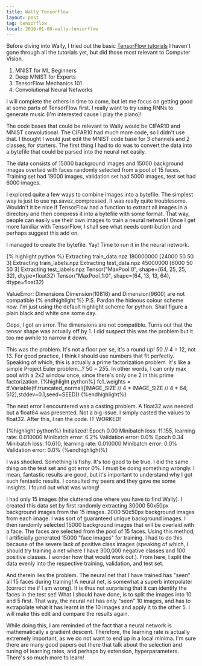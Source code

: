 ```yaml
---
title: Wally TensorFlow
layout: post
tag: tensorflow
local: 2016-01-08-wally-tensorflow
---
```


Before diving into Wally, I tried out the basic <a href="https://www.tensorflow.org/versions/master/tutorials/index.html">TensorFlow tutorials</a> I haven't gone through all the tutorials yet, but did those most relevant to Computer Vision.

<ol>
	<li>MNIST for ML Beginners</li>
	<li>Deep MNIST for Experts</li>
	<li>TensorFlow Mechanics 101</li>
	<li>Convolutional Neural Networks</li>
</ol>

I will complete the others in time to come, but let me focus on getting good at some parts of TensorFlow first. I really want to try using RNNs to generate music (I'm interested cause I play the piano)!

The code bases that could be relevant to Wally would be CIFAR10 and MNIST convolutional. The CIFAR10 had much more code, so I didn't use that. I thought I would just edit the MNIST code base for 3 channels and 2 classes, for starters. The first thing I had to do was to convert the data into a bytefile that could be parsed into the neural net easily.

The data consists of 15000 background images and 15000 background images overlaid with faces randomly selected from a pool of 15 faces. Training set had 19000 images, validation set had 5000 images, test set had 6000 images.

I explored quite a few ways to combine images into a bytefile. The simplest way is just to use np.savez_compressed. It was really quite troublesome. Wouldn't it be nice if TensorFlow had a function to extract all images in a directory and then compress it into a bytefile with some format. That way, people can easily use their own images to train a neural network! Once I get more familiar with TensorFlow, I shall see what needs contribution and perhaps suggest this add on.

I managed to create the bytefile. Yay! Time to run it in the neural network.

{% highlight python %}
Extracting train_data.npz
180000000
[24000    50    50     3]
Extracting train_labels.npz
Extracting test_data.npz
45000000
[6000   50   50    3]
Extracting test_labels.npz
Tensor("MaxPool:0", shape=(64, 25, 25, 32), dtype=float32)
Tensor("MaxPool_1:0", shape=(64, 13, 13, 64), dtype=float32)

ValueError: Dimensions Dimension(10816) and Dimension(9600) are not compatible
{% endhighlight %}
P.S. Pardon the hideous colour scheme now. I'm just using the default highlight scheme for python. Shall figure a plain black and white one some day.

Oops, I got an error. The dimensions are not compatible. Turns out that the tensor shape was actually off by 1. I did suspect this was the problem but it too me awhile to narrow it down.

This was the problem. It's not a floor per se, it's a round up! 50 // 4 = 12, not 13. For good practice, I think I should use numbers that fit perfectly. Speaking of which, this is actually a prime factorization problem. It's like a simple Project Euler problem...? 50 = 2*5*5. In other words, I can only max pool with a 2x2 window once, since there's only one 2 in this prime factorization.
{%highlight python%}
fc1_weights = tf.Variable(tf.truncated_normal([IMAGE_SIZE // 4 * IMAGE_SIZE // 4 * 64, 512],stddev=0.1,seed=SEED))
{%endhighlight%}

The next error I encountered was a casting problem. A float32 was needed but a float64 was presented. Not a big issue. I simply casted the values to float32. After this, I ran the code. IT WORKED!

{%highlight python%}
Initialized!
Epoch 0.00
Minibatch loss: 11.155, learning rate: 0.010000
Minibatch error: 6.2%
Validation error: 0.0%
Epoch 0.34
Minibatch loss: 10.610, learning rate: 0.010000
Minibatch error: 0.0%
Validation error: 0.0%
{%endhighlight%}

I was shocked. Something is fishy. It's too good to be true. I did the same thing on the test set and got error 0%. I must be doing something wrongly. I mean, fantastic results are good, but it's important to understand why I got such fantastic results. I consulted my peers and they gave me some insights. I found out what was wrong! 

I had only 15 images (the cluttered one where you have to find Wally). I created this data set by first randomly extracting 30000 50x50px background images from the 15 images. 2000 50x50px background images from each image. I was sort of guaranteed unique background images. I then randomly selected 15000 background images that will be overlaid with a face. The faces are selected from the pool of 15 faces. Using this method, I artificially generated 15000 "face images" for training. I had to do this because of the severe lack of positive class images (speaking of which, I should try training a net where I have 300,000 negative classes and 100 positive classes. I wonder how that would work out.). From here, I split the data evenly into the respective training, validation, and test set.

And therein lies the problem. The neural net that I have trained has "seen" all 15 faces during training! A neural net, is somewhat a superb interpolater (correct me if I am wrong). It is thus not surprising that it can identify the faces in the test set! What I should have done, is to split the images into 10 and 5 first. That way, the neural net has only "seen" 10 images, and has to extrapolate what it has learnt in the 10 images and apply it to the other 5. I will make this edit and compare the results again. 

While doing this, I am reminded of the fact that a neural network is mathematically a gradient descent. Therefore, the learning rate is actually extremely important, as we do not want to end up in a local minima. I'm sure there are many good papers out there that talk about the selection and tuning of learning rates, and perhaps by extension, hyperparameters. There's so much more to learn!
